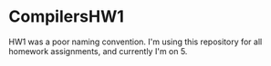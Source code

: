 # CompilersHW1
HW1 was a poor naming convention. I'm using this repository for all homework assignments, and currently I'm on 5.

